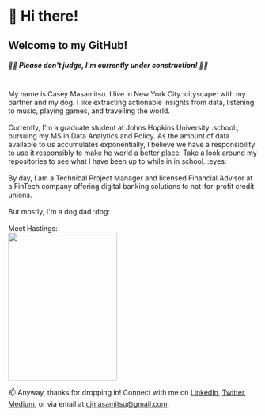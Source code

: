 # :wave: Hi there! 
## Welcome to my GitHub!

##### :man_student: _Please don't judge, I'm currently under construction!_ :man_student: <br>
<br>
My name is Casey Masamitsu. I live in New York City :cityscape: with my partner and my dog. I like extracting actionable insights from data, listening to music, playing games, and travelling the world. <br>
<br>
Currently, I'm a graduate student at Johns Hopkins University :school:, pursuing my MS in Data Analytics and Policy. As the amount of data available to us accumulates exponentially, I believe we have a responsibility to use it responsibly to make he world a better place. Take a look around my repositories to see what I have been up to while in in school. :eyes: <br>
<br>By day, I am a Technical Project Manager and licensed Financial Advisor at a FinTech company offering digital banking solutions to not-for-profit credit unions. <br>
<br>
But mostly, I'm a dog dad :dog: <br>
<br>Meet Hastings: 
<br>
<img src="https://user-images.githubusercontent.com/77251084/130159758-cfa849b5-b6de-41ba-a4a2-05696ea0a248.png" height="300" width ="220">

📫 Anyway, thanks for dropping in! Connect with me on [LinkedIn](https://linkedin.com/in/cjmasamitsu), [Twitter](https://twitter.com/cjmasamitsu), [Medium](https://medium.com/@cjmasamitsu), or via email at cjmasamitsu@gmail.com.
